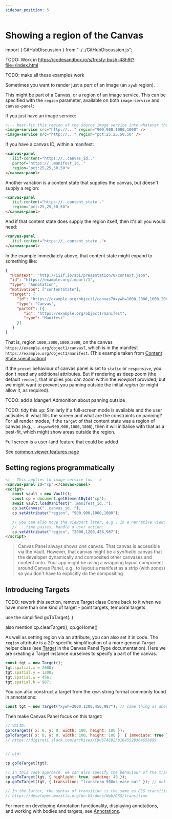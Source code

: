 ```yaml
---
sidebar_position: 5
---
```


# Showing a region of the Canvas

import { GitHubDiscussion } from "../../GitHubDiscussion.js";

TODO:
Work in https://codesandbox.io/s/frosty-bush-48h9t?file=/index.html

TODO: make all these examples work



Sometimes you want to render just a _part_ of an image (an `xywh` region).

This might be part of a Canvas, or a region of an image service. This can be specified with the `region` parameter, available on both `image-service` and `canvas-panel`:

If you just have an image service:

<!-- TODO: GH-69 -->
```html
<!-- best-fit this region of the source image service into whatever the current viewport size is -->
<image-service src="http://..." region="900,900,1000,1000" />
<image-service src="http://..." region="pct:25,25,50,50" />
```


If you have a canvas ID, within a manifest:

```html
<canvas-panel
   iiif-content="https://..canvas_id.."
   partof="https://..manifest_id.."
   region="pct:25,25,50,50">
</canvas-panel>
```

Another variation is a content state that supplies the canvas, but doesn't supply a region:

```html
<canvas-panel
   iiif-content="https://..content_state.."
   region="pct:25,25,50,50">
</canvas-panel>
```

And if that content state does supply the region itself, then it's all you would need:

```html
<canvas-panel
   iiif-content="https://..content_state..">
</canvas-panel>
```

In the example immediately above, that content state might expand to something like:

```json
{
  "@context": "http://iiif.io/api/presentation/0/context.json",
  "id": "https://example.org/import/1",
  "type": "Annotation",
  "motivation": ["contentState"],
  "target": {
     "id": "https://example.org/object1/canvas7#xywh=1000,2000,1000,2000",
     "type": "Canvas",
     "partOf": [{
        "id": "https://example.org/object1/manifest",
        "type": "Manifest"
     }]
   }
}
```

That is, region `1000,2000,1000,2000`, on the canvas `https://example.org/object1/canvas7`, which is in the manifest `https://example.org/object1/manifest`. (This example taken from [Content State specification](https://iiif.io/api/content-state/1.0/#41-a-region-of-a-canvas-in-a-manifest)).

If the `preset` behaviour of canvas panel is set to `static` or `responsive`, you don't need any additional attributes. But if rendering as deep zoom (the default `render`), that implies you can zoom within the _viewport_ provided; but we might want to prevent you panning outside the initial _region_ (or might allow it, as required).

TODO: add a !danger! Admonition about panning outside

TODO: tidy this up:
Similarly if a full-screen mode is available and the user activates it: what fills the screen and what are the constraints on panning? For all render modes, if the `target` of that content state was a region of canvas (e.g., `..#xywh=900,900,1000,1000`), then it will initialise with that as a best-fit, which might show areas outside the region.


Full screen is a user-land feature that could be added

See [common viewer features page](../../docs/applications/simple-viewer-with-common-features) 

## Setting regions programmatically

```html
<!-- This applies to image-service too -->
<canvas-panel id="cp"></canvas-panel>
<script>
   const vault = new Vault();
   const cp = document.getElementById("cp");
   await vault.loadManifest("..manifest_id..");
   cp.setCanvas("..canvas_id..");
   cp.setAttribute("region", "900,900,1000,1000");

   // you can also move the viewport later, e.g., in a narrative view:
   // ...time passes, handle a user action:   
   cp.setAttribute("region", "2000,1200,456,987");  
</script>   
```


> Canvas Panel always shows _one_ canvas. That canvas is accessible via the Vault. However, that canvas might be a _synthetic_ canvas that the developer  dynamically and composited other canvases and content onto. Your app might be using a wrapping layout component around Canvas Panel, e.g., to layout a manifest as a strip (with zones) so you don't have to explicitly do the compositing.

## Introducing Targets

TODO: rework this section, remove Target class
Come back to it when we have more than one kind of target - point targets, temporal targets

use the simplified goToTarget(..)

also mention cp.clearTarget(), cp.goHome()



As well as setting region via an attribute, you can also set it in code. The `region` attribute is a 2D-specific simplification of a more general `Target` helper class (see [Target](../../docs/components/cp) in the Canvas Panel Type documentation). Here we are creating a Target instance ourselves to specify a part of the canvas.

```js
const tgt = new Target();
tgt.spatial.x = 2000;
tgt.spatial.y = 1200;
tgt.spatial.w = 456;
tgt.spatial.h = 987;
```

You can also construct a target from the `xywh` string format commonly found in annotations:

```js
const tgt = new Target("xywh=2000,1200,456,987"); // same thing as above
```

Then make Canvas Panel focus on this target:

<!-- TODO: GH-70 -->
```js
// VALID:
goToTarget({ x: 0, y: 0, width: 100, height: 100 });
goToTarget({ x: 0, y: 0, width: 100, height: 100 }, { immediate: true });
// https://digirati.slack.com/archives/C9U6T4G92/p1645529364653899


// old:

cp.goToTarget(tgt);

// In this code approach, we can also specify the behaviour of the transition via options:
cp.goToTarget(tgt, { highlight: true, padding: 40 });
cp.goToTarget(tgt, { transition: "transform 500ms ease-out" }); // not done yet... but will look like this

// In the latter, the syntax of transition is the same as CSS transition
// https://developer.mozilla.org/en-US/docs/Web/CSS/transition
``` 

For more on developing Annotation functionality, displaying annotations, and working with bodies and targets, see [Annotations](./annotations).


<GitHubDiscussion ghid="5" />